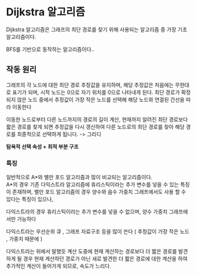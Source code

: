 # Dijkstra 알고리즘

Dijkstra 알고리즘은 그래프의 최단 경로를 찾기 위해 사용되는 알고리즘 중 가장 기초 알고리즘이다. 

BFS를 기반으로 동작하는 알고리즘이다..  

## 작동 원리 
그래프의 각 노드에 대한 최단 경로 추정값을 유지하며, 해당 추정값은 처음에는 무한대로 표기가 되며, 시작 노드는 0으로 자기 위치를 0으로 나타내게 된다. 
최단 경로가 확정되지 않은 노드 중에서 추정값이 가장 작은 노드를 선택해 해당 노드와 연결된 간선을 따라 이동한다  

이동한 노드로부터  다른 노드까지의 경로의 길이 계산, 현재까지 알려진 최단 경로보다 짧은 경로를 찾게 되면 추정값을 다시 갱신하여 다른 노드로의 최단 경로를 찾아 해당 경로를 최종적으로 선택하게 됩니다.  -> 그리디 

**탐욕적 선택 속성 + 최적 부분 구조**


### 특징 
일반적으로 A\*와 벨만 포드 알고리즘과 많이 비교되는 알고리즘이다.  
A\*의 경우 기존 다익스트라 알고리즘에 휴리스틱이라는 추가 변수를 넣을 수 있는 특징이 존재하며, 
벨만 포드 알고리즘의 경우 양수와 음수 가중치 그래프에서도 사용 할 수 있다는 특징이 있으나, 

다익스트라의 경우 휴리스틱이라는 추가 변수를 넣을 수 없으며, 양수 가중치 그래프에서만 가능하다 

다익스트라는 우선순위 큐 , 그래프 자료구조 등을 많이 쓴다 (  추정값이 가장 작은 노드 , 가중치 때문에 )

다익스트라는 위에서 말했듯 계산 도중에 현재 계산하는 경로보다 더 짧은 경로를 발견하게 될 경우 현재 계산하던 경로가 아닌 새로 발견한 더 짧은 경로에 대한 계산을 하여 추가적인 계산이 들어가게 되므로, 속도가 느리다. 

